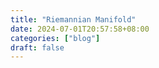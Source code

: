 ```yaml
---
title: "Riemannian Manifold"
date: 2024-07-01T20:57:58+08:00
categories: ["blog"] 
draft: false
---
```


